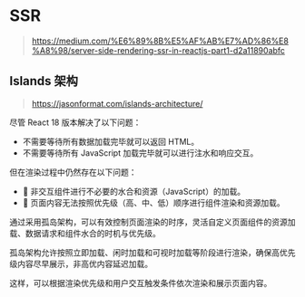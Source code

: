 # SSR

> https://medium.com/%E6%89%8B%E5%AF%AB%E7%AD%86%E8%A8%98/server-side-rendering-ssr-in-reactjs-part1-d2a11890abfc

## Islands 架构

> https://jasonformat.com/islands-architecture/

尽管 React 18 版本解决了以下问题：

- 不需要等待所有数据加载完毕就可以返回 HTML。
- 不需要等待所有 JavaScript 加载完毕就可以进行注水和响应交互。

但在渲染过程中仍然存在以下问题：

- 🪫 非交互组件进行不必要的水合和资源（JavaScript）的加载。
- 🪫 页面内容无法按照优先级（高、中、低）顺序进行组件渲染和资源加载。

通过采用孤岛架构，可以有效控制页面渲染的时序，灵活自定义页面组件的资源加载、数据请求和组件水合的时机与优先级。

孤岛架构允许按照立即加载、闲时加载和可视时加载等阶段进行渲染，确保高优先级内容尽早展示，非高优内容延迟加载。

这样，可以根据渲染优先级和用户交互触发条件依次渲染和展示页面内容。
